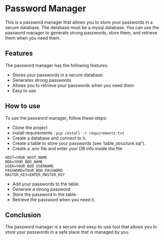 # Password Manager
This is a password manager that allows you to store your passwords in a secure database. The database must be a mysql database. You can use the password manager to generate strong passwords, store them, and retrieve them when you need them.

## Features
The password manager has the following features:

- Stores your passwords in a secure database
- Generates strong passwords
- Allows you to retrieve your passwords when you need them
- Easy to use
## How to use
To use the password manager, follow these steps:

- Clone the project
- install requirements : ````pip install -r requirements.txt````
- Create a database and connect to it.
- Create a table to store your passwords (see 'table_structure.sql').
- Create a .env file and enter your DB info inside the file 
``````
HOST=YOUR_HOST_NAME
BDD=YOUR_BDD_NAME
USER=YOUR_BDD_USERNAME
PASSWORD=YOUR_BDD_PASSWORD
MASTER_KEY=ENTER_MASTER_KEY
``````
- Add your passwords to the table.
- Generate a strong password.
- Store the password in the table.
- Retrieve the password when you need it.

## Conclusion
The password manager is a secure and easy-to-use tool that allows you to store your passwords in a safe place that is managed by you.
